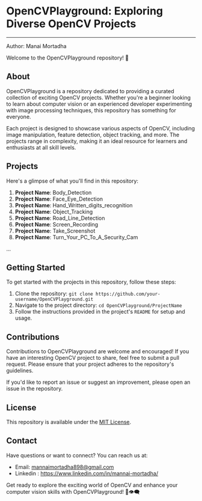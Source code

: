 # OpenCVPlayground: Exploring Diverse OpenCV Projects
--------------------------------------------------------------------------
Author: Manai Mortadha

Welcome to the OpenCVPlayground repository! 🚀


## About

OpenCVPlayground is a repository dedicated to providing a curated collection of exciting OpenCV projects. Whether you're a beginner looking to learn about computer vision or an experienced developer experimenting with image processing techniques, this repository has something for everyone.

Each project is designed to showcase various aspects of OpenCV, including image manipulation, feature detection, object tracking, and more. The projects range in complexity, making it an ideal resource for learners and enthusiasts at all skill levels.

## Projects

Here's a glimpse of what you'll find in this repository:

1. **Project Name**: Body_Detection
2. **Project Name**: Face_Eye_Detection
3. **Project Name**: Hand_Written_digits_recognition
4. **Project Name**: Object_Tracking
5. **Project Name**: Road_Line_Detection
6. **Project Name**: Screen_Recording
7. **Project Name**: Take_Screenshot
8. **Project Name**: Turn_Your_PC_To_A_Security_Cam

...

## Getting Started

To get started with the projects in this repository, follow these steps:

1. Clone the repository: `git clone https://github.com/your-username/OpenCVPlayground.git`
2. Navigate to the project directory: `cd OpenCVPlayground/ProjectName`
3. Follow the instructions provided in the project's `README` for setup and usage.

## Contributions

Contributions to OpenCVPlayground are welcome and encouraged! If you have an interesting OpenCV project to share, feel free to submit a pull request. Please ensure that your project adheres to the repository's guidelines.

If you'd like to report an issue or suggest an improvement, please open an issue in the repository.

## License

This repository is available under the [MIT License](link-to-license-file).

## Contact

Have questions or want to connect? You can reach us at:
- Email: mannaimortadha898@gmail.com
- Linkedin : https://www.linkedin.com/in/mannai-mortadha/

Get ready to explore the exciting world of OpenCV and enhance your computer vision skills with OpenCVPlayground! 📸👁️‍🗨️
